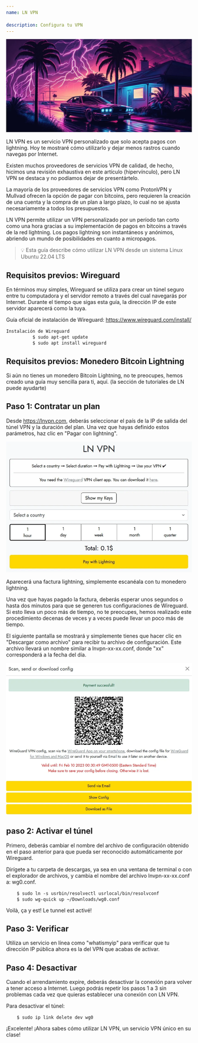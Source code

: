 ```yaml
---
name: LN VPN

description: Configura tu VPN
---
```


![image](assets/cover.webp)

LN VPN es un servicio VPN personalizado que solo acepta pagos con lightning. Hoy te mostraré cómo utilizarlo y dejar menos rastros cuando navegas por Internet.

Existen muchos proveedores de servicios VPN de calidad, de hecho, hicimos una revisión exhaustiva en este artículo (hipervínculo), pero LN VPN se destaca y no podíamos dejar de presentártelo.

La mayoría de los proveedores de servicios VPN como ProtonVPN y Mullvad ofrecen la opción de pagar con bitcoins, pero requieren la creación de una cuenta y la compra de un plan a largo plazo, lo cual no se ajusta necesariamente a todos los presupuestos.

LN VPN permite utilizar un VPN personalizado por un período tan corto como una hora gracias a su implementación de pagos en bitcoins a través de la red lightning. Los pagos lightning son instantáneos y anónimos, abriendo un mundo de posibilidades en cuanto a micropagos.

> 💡 Esta guía describe cómo utilizar LN VPN desde un sistema Linux Ubuntu 22.04 LTS

## Requisitos previos: Wireguard

En términos muy simples, Wireguard se utiliza para crear un túnel seguro entre tu computadora y el servidor remoto a través del cual navegarás por Internet. Durante el tiempo que sigas esta guía, la dirección IP de este servidor aparecerá como la tuya.

Guía oficial de instalación de Wireguard: https://www.wireguard.com/install/

```
Instalación de Wireguard
          $ sudo apt-get update
          $ sudo apt install wireguard
```

## Requisitos previos: Monedero Bitcoin Lightning

Si aún no tienes un monedero Bitcoin Lightning, no te preocupes, hemos creado una guía muy sencilla para ti, aquí. (la sección de tutoriales de LN puede ayudarte)

## Paso 1: Contratar un plan

Desde https://lnvpn.com, deberás seleccionar el país de la IP de salida del túnel VPN y la duración del plan. Una vez que hayas definido estos parámetros, haz clic en "Pagar con lightning".

![image](assets/1.webp)

Aparecerá una factura lightning, simplemente escanéala con tu monedero lightning.

Una vez que hayas pagado la factura, deberás esperar unos segundos o hasta dos minutos para que se generen tus configuraciones de Wireguard. Si esto lleva un poco más de tiempo, no te preocupes, hemos realizado este procedimiento decenas de veces y a veces puede llevar un poco más de tiempo.

El siguiente pantalla se mostrará y simplemente tienes que hacer clic en "Descargar como archivo" para recibir tu archivo de configuración. Este archivo llevará un nombre similar a lnvpn-xx-xx.conf, donde "xx" corresponderá a la fecha del día.

![image](assets/2.webp)

## paso 2: Activar el túnel

Primero, deberás cambiar el nombre del archivo de configuración obtenido en el paso anterior para que pueda ser reconocido automáticamente por Wireguard.

Dirígete a tu carpeta de descargas, ya sea en una ventana de terminal o con el explorador de archivos, y cambia el nombre del archivo lnvpn-xx-xx.conf a: wg0.conf.

```
    $ sudo ln -s usrbin/resolvectl usrlocal/bin/resolvconf
    $ sudo wg-quick up ~/Downloads/wg0.conf
```

Voilà, ça y est! Le tunnel est activé!

## Paso 3: Verificar

Utiliza un servicio en línea como "whatismyip" para verificar que tu dirección IP pública ahora es la del VPN que acabas de activar.

## Paso 4: Desactivar

Cuando el arrendamiento expire, deberás desactivar la conexión para volver a tener acceso a Internet. Luego podrás repetir los pasos 1 a 3 sin problemas cada vez que quieras establecer una conexión con LN VPN.

Para desactivar el túnel:

```
    $ sudo ip link delete dev wg0
```

¡Excelente! ¡Ahora sabes cómo utilizar LN VPN, un servicio VPN único en su clase!
